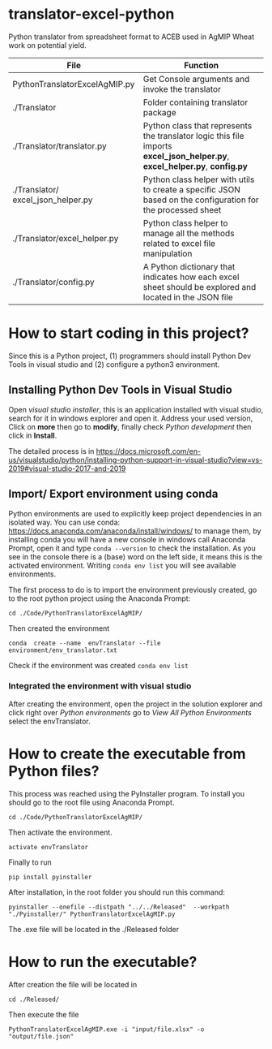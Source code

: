 # translator-excel-python
Python translator from spreadsheet format to ACEB used in AgMIP Wheat work on potential yield.


| File | Function |
| ------------- | ------------- |
| PythonTranslatorExcelAgMIP.py  | Get Console arguments and invoke the translator  |
| ./Translator  | Folder containing translator package  |
| ./Translator/translator.py  | Python class that represents the translator logic this file imports **excel_json_helper.py**, **excel_helper.py**, **config.py**  |
| ./Translator/ excel_json_helper.py  | Python class helper with utils to create a specific JSON  based on the configuration for the processed sheet   |
| ./Translator/excel_helper.py | Python class helper to manage all the methods related to excel file manipulation  |
| ./Translator/config.py | A Python dictionary that indicates how each excel sheet should be explored and located in the JSON file     |

# How to start coding in this project?

Since this is a Python project, (1) programmers should install Python Dev Tools in visual studio and
(2) configure a python3 environment.


## Installing Python Dev Tools in Visual Studio

Open *visual studio installer*, this is an application installed with visual studio, search for it in windows explorer and open it. Address your used version,    
Click on **more** then go to **modify**, finally check *Python development* then click in **Install**.

The detailed process is in https://docs.microsoft.com/en-us/visualstudio/python/installing-python-support-in-visual-studio?view=vs-2019#visual-studio-2017-and-2019


## Import/ Export environment using conda

Python environments are used to explicitly keep project dependencies in an isolated way. You can use conda: https://docs.anaconda.com/anaconda/install/windows/
 to manage them, by installing conda you will have a new console in windows call Anaconda Prompt, open it and type 
```conda --version``` to check the installation. As you see in the console there is a (base) word on the left side, it means this is the activated environment. Writing ```conda env list``` you will see available environments.

The first process to do is to import the environment previously created, go to the root python project using the Anaconda Prompt:
```
cd ./Code/PythonTranslatorExcelAgMIP/
```

Then created the environment

```
conda  create --name  envTranslator --file environment/env_translator.txt 
```

Check if the environment was created  ```conda env list```



### Integrated the environment with visual studio

After creating the environment, open the project in the solution explorer and click right over *Python environments*
go to *View All Python Environments* select the envTranslator.



# How to create the executable from Python files?

This process was reached using the PyInstaller program. To install you should go to the root file using Anaconda Prompt.
```
cd ./Code/PythonTranslatorExcelAgMIP/
```

Then activate the environment.
```
activate envTranslator
```

Finally to run 

```
pip install pyinstaller
```

After installation, in the root folder you should run this command:

```
pyinstaller --onefile --distpath "../../Released"  --workpath  "./Pyinstaller/" PythonTranslatorExcelAgMIP.py
```

The .exe file will be located in the ./Released folder

# How to run the executable?
After creation the file will be located in 
``` 
cd ./Released/
``` 
Then execute the file
``` 
PythonTranslatorExcelAgMIP.exe -i "input/file.xlsx" -o "output/file.json"
```